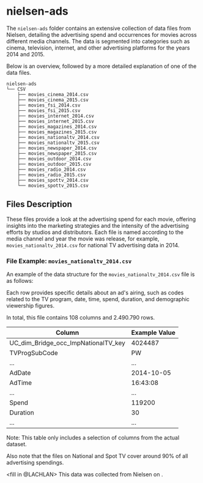 # nielsen-ads

The `nielsen-ads` folder contains an extensive collection of data files from Nielsen, detailing the advertising spend and occurrences for movies across different media channels. The data is segmented into categories such as cinema, television, internet, and other advertising platforms for the years 2014 and 2015. 

Below is an overview, followed by a more detailed explanation of one of the data files.

```
nielsen-ads
└── CSV
    ├── movies_cinema_2014.csv
    ├── movies_cinema_2015.csv
    ├── movies_fsi_2014.csv
    ├── movies_fsi_2015.csv
    ├── movies_internet_2014.csv
    ├── movies_internet_2015.csv
    ├── movies_magazines_2014.csv
    ├── movies_magazines_2015.csv
    ├── movies_nationaltv_2014.csv
    ├── movies_nationaltv_2015.csv
    ├── movies_newspaper_2014.csv
    ├── movies_newspaper_2015.csv
    ├── movies_outdoor_2014.csv
    ├── movies_outdoor_2015.csv
    ├── movies_radio_2014.csv
    ├── movies_radio_2015.csv
    ├── movies_spottv_2014.csv
    └── movies_spottv_2015.csv
```


## **Files Description**

These files provide a look at the advertising spend for each movie, offering insights into the marketing strategies and the intensity of the advertising efforts by studios and distributors. Each file is named according to the media channel and year the movie was release, for example, `movies_nationaltv_2014.csv` for national TV advertising data in 2014.

### File Example: `movies_nationaltv_2014.csv`

An example of the data structure for the `movies_nationaltv_2014.csv` file is as follows:

Each row provides specific details about an ad's airing, such as codes related to the TV program, date, time, spend, duration, and demographic viewership figures.

In total, this file contains 108 columns and 2.490.790 rows.

| Column                                   | Example Value |
|------------------------------------------|---------------|
| UC_dim_Bridge_occ_ImpNationalTV_key      | 4024487       |
| TVProgSubCode                            | PW            |
| ...                                      | ...           |
| AdDate                                   | 2014-10-05    |
| AdTime                                   | 16:43:08      |
| ...                                      | ...           |
| Spend                                    | 119200        |
| Duration                                 | 30            |
| ...                                      | ...           |

Note: This table only includes a selection of columns from the actual dataset. 

Also note that the files on National and Spot TV cover around 90% of all advertising spendings. 

<fill in @LACHLAN>
This data was collected from Nielsen <link> on <date>.

